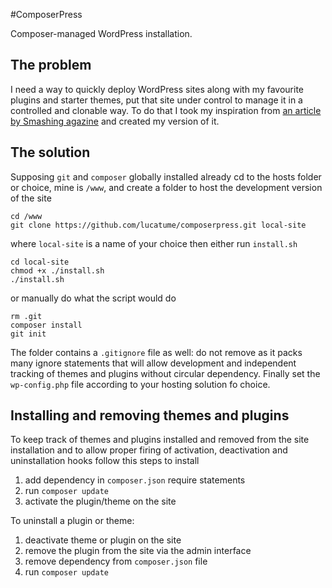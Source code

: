 #ComposerPress

Composer-managed WordPress installation.

## The problem
I need a way to quickly deploy WordPress sites along with my favourite plugins and starter themes, put that site under control to manage it in a controlled and clonable way. To do that I took my inspiration from [an article by Smashing agazine](http://www.smashingmagazine.com/2014/03/07/better-dependency-management-team-based-wordpress-projects-composer/) and created my version of it.

## The solution
Supposing <code>git</code> and <code>composer</code> globally installed already cd to the hosts folder or choice, mine is <code>/www</code>, and create a folder to host the development version of the site
    
    cd /www
    git clone https://github.com/lucatume/composerpress.git local-site

where <code>local-site</code> is a name of your choice then either run <code>install.sh</code>
    
    cd local-site
    chmod +x ./install.sh
    ./install.sh

or manually do what the script would do
    
    rm .git
    composer install
    git init

The folder contains a <code>.gitignore</code> file as well: do not remove as it packs many ignore statements that will allow development and independent tracking of themes and plugins without circular dependency.
Finally set the <code>wp-config.php</code> file according to your hosting solution fo choice.

## Installing and removing themes and plugins
To keep track of themes and plugins installed and removed from the site installation and to allow proper firing of activation, deactivation and uninstallation hooks follow this steps to install

1. add dependency in <code>composer.json</code> require statements
2. run <code>composer update</code>
3. activate the plugin/theme on the site

To uninstall a plugin or theme:

1. deactivate theme or plugin on the site
2. remove the plugin from the site via the admin interface
3. remove dependency from <code>composer.json</code> file
4. run <code>composer update</code>
